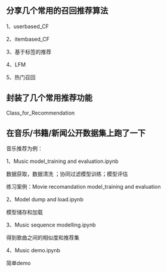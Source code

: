 ## 分享几个常用的召回推荐算法

1、userbased_CF

2、itembased_CF

3、基于标签的推荐

4、LFM

5、热门召回



## 封装了几个常用推荐功能

Class_for_Recommendation



## 在音乐/书籍/新闻公开数据集上跑了一下

音乐推荐为例：

1、Music  model_training and evaluation.ipynb

数据获取，数据清洗 ；协同过滤模型训练；模型评估

练习案例：Movie recomandation model_training and evaluation

2、Model dump and load.ipynb

模型储存和加载

3、Music sequence modelling.ipynb

得到歌曲之间的相似度和推荐集

4、Music demo.ipynb

简单demo



